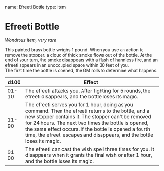name: Efreeti Bottle
type: item

# Efreeti Bottle 
_Wondrous item, very rare_ 

This painted brass bottle weighs 1 pound. When you use an action to remove the stopper, a cloud of thick smoke flows out of the bottle. At the end of your turn, the smoke disappears with a flash of harmless fire, and an efreeti appears in an unoccupied space within 30 feet of you.    
The first time the bottle is opened, the GM rolls to determine what happens. 

| d100  | Effect                                                                                                        |
|-------|---------------------------------------------------------------------------------------------------------------|
| 01-10 | The efreeti attacks you. After fighting for 5 rounds, the efreeti disappears, and the bottle loses its magic. |
| 11-90 | The efreeti serves you for 1 hour, doing as you command. Then the efreeti returns to the bottle, and a new stopper contains it. The stopper can't be removed for 24 hours. The next two times the bottle is opened, the same effect occurs. If the bottle is opened a fourth time, the efreeti escapes and disappears, and the bottle loses its magic. |
| 91-00 |  The efreeti can cast the wish spell three times for you. It disappears when it grants the final wish or after 1 hour, and the bottle loses its magic. | 